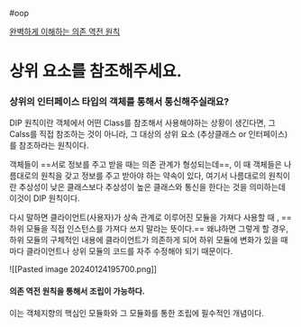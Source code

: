 #oop

[완벽하게 이해하는 의존 역전 원칙](https://inpa.tistory.com/entry/OOP-%F0%9F%92%A0-%EC%95%84%EC%A3%BC-%EC%89%BD%EA%B2%8C-%EC%9D%B4%ED%95%B4%ED%95%98%EB%8A%94-DIP-%EC%9D%98%EC%A1%B4-%EC%97%AD%EC%A0%84-%EC%9B%90%EC%B9%99)

# 상위 요소를 참조해주세요. 
### 상위의 인터페이스 타입의 객체를 통해서 통신해주실래요? 

DIP 원칙이란 객체에서 어떤 Class를 참조해서 사용해야하는 상황이 생긴다면, 그 Calss를 직접 참조하는 것이 아니라, 그 대상의 상위 요소 (추상클래스 or 인터페이스)를 참조하라는 원칙이다. 

객체들이 ==서로 정보를 주고 받을 때는 의존 관계가 형성되는데==, 이 때 객체들은 나름대로의 원칙을 갖고 정보를 주고 받아야 하는 약속이 있다, 여기서 나름대로의 원칙이란 추상성이 낮은 클래스보다 추상성이 높은 클래스와 통신을 한다는 것을 의미하는데 이것이 DIP 원칙이다. 

다시 말하면 클라이언트(사용자)가 상속 관계로 이루어진 모듈을 가져다 사용할 때 , ==하위 모듈을 직접 인스턴스를 가져다 쓰지 말라는 뜻이다.== 왜냐하면 그렇게 할 경우, 하위 모듈의 구체적인 내용에 클라이언트가 의존하게 되어 하위 모듈에 변화가 있을 때마다 클라이언트나 상위 모듈의 코드를 자주 수정해야 되기 때문이다. 

![[Pasted image 20240124195700.png]]

#### 의존 역전 원칙을 통해서 조립이 가능하다. 

이는 객체지향의 핵심인 모듈화와 그 모듈화를 통한 조립에 필수적인 개념이다. 

